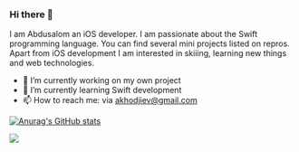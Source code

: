 ### Hi there 👋







I am Abdusalom an iOS developer. I am passionate about the Swift programming language. You can find several mini projects listed on repros. Apart from iOS development I am interested in skiiing, learning new things and web technologies.


- 🔭 I’m currently working on my own project
- 🌱 I’m currently learning Swift development
- 📫 How to reach me: via akhodjiev@gmail.com

[![Anurag's GitHub stats](https://github-readme-stats.vercel.app/api?username=AbdusalomH)](https://github.com/anuraghazra/github-readme-stats)

  ![](https://komarev.com/ghpvc/?username=AbdusalomH)

